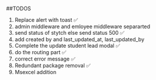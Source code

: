 ##TODOS

1. Replace alert with toast ✅
2. admin middleware and emloyee middleware separarted
3. send status of stytch else send status 500 ✅
4. add created by and last_updated_at, last_updated_by
5. Complete the update student lead modal ✅
6. do the routing part ✅
7. correct error message ✅
8. Redundant package removal ✅
9. Msexcel addition
